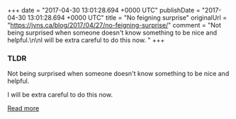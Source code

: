 +++
date = "2017-04-30 13:01:28.694 +0000 UTC"
publishDate = "2017-04-30 13:01:28.694 +0000 UTC"
title = "No feigning surprise"
originalUrl = "https://jvns.ca/blog/2017/04/27/no-feigning-surprise/"
comment = "Not being surprised when someone doesn't know something to be nice and helpful.\n\nI will be extra careful to do this now. "
+++

### TLDR

Not being surprised when someone doesn't know something to be nice and helpful.

I will be extra careful to do this now.

[Read more](https://jvns.ca/blog/2017/04/27/no-feigning-surprise/)
